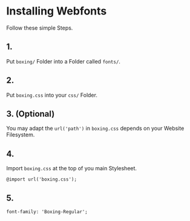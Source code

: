 # Installing Webfonts
Follow these simple Steps.

## 1.
Put `boxing/` Folder into a Folder called `fonts/`.

## 2.
Put `boxing.css` into your `css/` Folder.

## 3. (Optional)
You may adapt the `url('path')` in `boxing.css` depends on your Website Filesystem.

## 4.
Import `boxing.css` at the top of you main Stylesheet.

```
@import url('boxing.css');
```

## 5.


```
font-family: 'Boxing-Regular';
```

